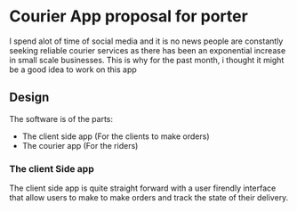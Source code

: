 # Courier App proposal for porter
I spend alot of time of social media and it is no news people are constantly seeking reliable courier services as there has been an exponential increase in small scale businesses. This is why for the past month, i thought it might be a good idea to work on this app

## Design
The software is of the parts:
- The client side app (For the clients to make orders)
- The courier app (For the riders)

### The client Side app
The client side app is quite straight forward with a user firendly interface that allow users to make to make orders and track the state of their delivery.

